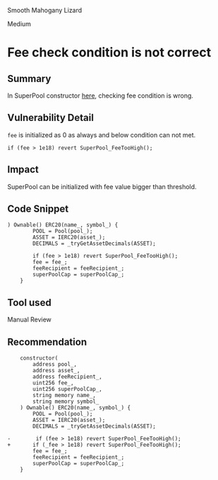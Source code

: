 Smooth Mahogany Lizard

Medium

# Fee check condition is not correct

## Summary
In SuperPool constructor [here](https://github.com/sherlock-audit/2024-08-sentiment-v2/blob/main/protocol-v2/src/SuperPool.sol#L157), checking fee condition is wrong.

## Vulnerability Detail
`fee` is initialized as 0 as always and below condition can not met.
```solidity
if (fee > 1e18) revert SuperPool_FeeTooHigh();
```
## Impact
SuperPool can be initialized with fee value bigger than threshold.
## Code Snippet
```solidity
) Ownable() ERC20(name_, symbol_) {
        POOL = Pool(pool_);
        ASSET = IERC20(asset_);
        DECIMALS = _tryGetAssetDecimals(ASSET);

        if (fee > 1e18) revert SuperPool_FeeTooHigh();
        fee = fee_;
        feeRecipient = feeRecipient_;
        superPoolCap = superPoolCap_;
    }
```
## Tool used

Manual Review

## Recommendation
```solidity
    constructor(
        address pool_,
        address asset_,
        address feeRecipient_,
        uint256 fee_,
        uint256 superPoolCap_,
        string memory name_,
        string memory symbol_
    ) Ownable() ERC20(name_, symbol_) {
        POOL = Pool(pool_);
        ASSET = IERC20(asset_);
        DECIMALS = _tryGetAssetDecimals(ASSET);

-        if (fee > 1e18) revert SuperPool_FeeTooHigh();
+       if (_fee > 1e18) revert SuperPool_FeeTooHigh();
        fee = fee_;
        feeRecipient = feeRecipient_;
        superPoolCap = superPoolCap_;
    }
```